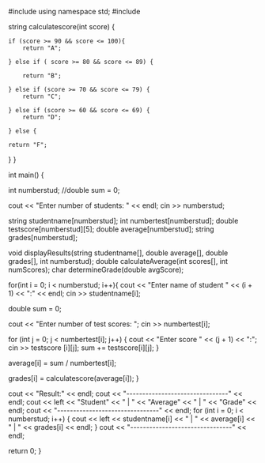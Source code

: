 #include <iostream>
using namespace std;
#include <string>

string calculatescore(int score) {
    
    if (score >= 90 && score <= 100){
        return "A";
          
    } else if ( score >= 80 && score <= 89) {
        
        return "B";
        
    } else if (score >= 70 && score <= 79) {
        return "C";
        
    } else if (score >= 60 && score <= 69) {
        return "D";
        
    } else {
   
    return "F";
    
}
}

int main() {
 
int numberstud;
//double sum = 0;

cout << "Enter number of students: " << endl;
    cin >> numberstud; 

string studentname[numberstud];
int numbertest[numberstud];
double testscore[numberstud][5];
double average[numberstud];
string grades[numberstud];


void displayResults(string studentname[], double average[], double grades[], int numberstud);
double calculateAverage(int scores[], int numScores);
char determineGrade(double avgScore); 
    
for(int i = 0; i < numberstud; i++){
cout << "Enter name of student " << (i + 1) << ":" << endl;
cin >> studentname[i];

double sum = 0;

cout << "Enter number of test scores: ";
cin >>  numbertest[i];



for (int j = 0; j < numbertest[i]; j++) {
cout << "Enter score " << (j + 1) << ":";
cin >> testscore [i][j];
sum += testscore[i][j];
}

average[i] = sum / numbertest[i];

grades[i] = calculatescore(average[i]);
}

cout << "Result:" << endl;
cout << "--------------------------------" << endl; 
cout << left  << "Student" << " | "  << "Average" << " | " << "Grade" << endl; 
cout << "--------------------------------" << endl; 
for (int i = 0; i < numberstud; i++) { 
cout << left  << studentname[i] << " | " << average[i] << " | " << grades[i] << endl; 
} 
cout << "--------------------------------" << endl; 

return 0;
}
